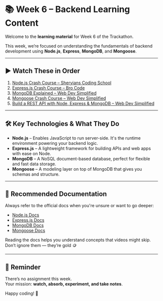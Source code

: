 # 📚 Week 6 – Backend Learning Content

Welcome to the **learning material** for Week 6 of the Trackathon.

This week, we’re focused on understanding the fundamentals of backend development using **Node.js**, **Express**, **MongoDB**, and **Mongoose**.

---

## ▶️ Watch These in Order

1. [Node.js Crash Course – Sheryians Coding School](https://youtu.be/Q-icS7yZz5k?si=0VZr3l4SxM9kWfOA)  
2. [Express.js Crash Course – Bro Code](https://youtu.be/c2M-rlkkT5o?si=miy1_7ZNjg-bMARx)  
3. [MongoDB Explained – Web Dev Simplified](https://youtu.be/DZBGEVgL2eE?si=Zvrxjx65BeCZYGKa)  
4. [Mongoose Crash Course – Web Dev Simplified](https://youtu.be/SccSCuHhOw0?si=PgEdvziDqeOOlK0v)  
5. [Build a REST API with Node, Express & MongoDB – Web Dev Simplified](https://youtu.be/lY6icfhap2o?si=AETPMPMPWlfiKECy)

---

## 🛠️ Key Technologies & What They Do

- **Node.js** – Enables JavaScript to run server-side. It's the runtime environment powering your backend logic.
- **Express.js** – A lightweight framework for building APIs and web apps with ease on Node.
- **MongoDB** – A NoSQL document-based database, perfect for flexible and fast data storage.
- **Mongoose** – A modeling layer on top of MongoDB that gives you schemas and structure.

---

## 📘 Recommended Documentation

Always refer to the official docs when you're unsure or want to go deeper:

- [Node.js Docs](https://nodejs.org/en/docs)
- [Express.js Docs](https://expressjs.com/)
- [MongoDB Docs](https://www.mongodb.com/docs/)
- [Mongoose Docs](https://mongoosejs.com/docs/)

Reading the docs helps you understand concepts that videos might skip. Don’t ignore them — they’re gold 🪙

---

## 💬 Reminder

There’s no assignment this week.  
Your mission: **watch, absorb, experiment, and take notes**.

Happy coding! 🎯
